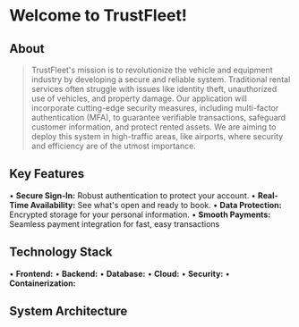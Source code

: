 # Welcome to TrustFleet!

## About
> TrustFleet's mission is to revolutionize the vehicle and equipment industry by developing a secure and reliable system. Traditional rental services often struggle with issues like identity theft, unauthorized use of vehicles, and property damage.
> Our application will incorporate cutting-edge security measures, including multi-factor authentication (MFA), to guarantee verifiable transactions, safeguard customer information, and protect rented assets.
> We are aiming to deploy this system in high-traffic areas, like airports, where security and efficiency are of the utmost importance.

## Key Features
• **Secure Sign-In:** Robust authentication to protect your account.
• **Real-Time Availability:** See what's open and ready to book.
• **Data Protection:** Encrypted storage for your personal information.
• **Smooth Payments:** Seamless payment integration for fast, easy transactions

## Technology Stack
• **Frontend:**
• **Backend:**
• **Database:**
• **Cloud:**
• **Security:**
• **Containerization:**

## System Architecture
